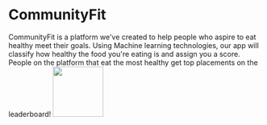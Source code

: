 # CommunityFit
CommunityFit is a platform we've created to help people who aspire to eat healthy meet their goals. Using Machine learning technologies, our app will classify how healthy the food you're eating is and assign you a score. People on the platform that eat the most healthy get top placements on the leaderboard!
<img src="https://github.com/Sampreeth04/TISBHacks21/blob/main/communityfit_app/screenshots/loginPage.png" width="100">
